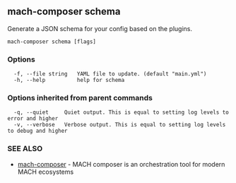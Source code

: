 ## mach-composer schema

Generate a JSON schema for your config based on the plugins.

```
mach-composer schema [flags]
```

### Options

```
  -f, --file string   YAML file to update. (default "main.yml")
  -h, --help          help for schema
```

### Options inherited from parent commands

```
  -q, --quiet     Quiet output. This is equal to setting log levels to error and higher
  -v, --verbose   Verbose output. This is equal to setting log levels to debug and higher
```

### SEE ALSO

* [mach-composer](mach-composer.md)	 - MACH composer is an orchestration tool for modern MACH ecosystems

